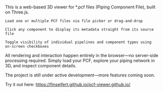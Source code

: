 This is a web-based 3D viewer for *.pcf files (Piping Component File), built on Three.js.

    Load one or multiple PCF files via file picker or drag-and-drop

    Click any component to display its metadata straight from its source file

    Toggle visibility of individual pipelines and component types using on-screen checkboxes

All rendering and interaction happen entirely in the browser—no server-side processing required. Simply load your PCF, explore your piping network in 3D, and inspect component details.

The project is still under active development—more features coming soon.

Try it out here: https://finseifert.github.io/pcf-viewer.github.io/
